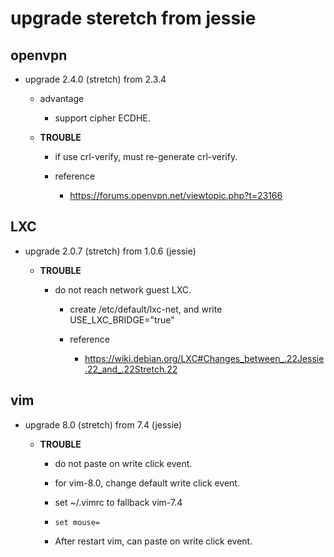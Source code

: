 
# upgrade steretch from jessie

## openvpn

- upgrade 2.4.0 (stretch) from 2.3.4

  - advantage
  
    - support cipher ECDHE.
    
  - **TROUBLE**

    - if use crl-verify, must re-generate crl-verify.
    - reference

      - https://forums.openvpn.net/viewtopic.php?t=23166

## LXC

- upgrade 2.0.7 (stretch) from 1.0.6 (jessie)

  - **TROUBLE**

    - do not reach network guest LXC.

      - create /etc/default/lxc-net, and write USE_LXC_BRIDGE="true"
      
      - reference

        - https://wiki.debian.org/LXC#Changes_between_.22Jessie.22_and_.22Stretch.22

## vim

- upgrade 8.0 (stretch) from 7.4 (jessie)

  - **TROUBLE**

    - do not paste on write click event.
    - for vim-8.0, change default write click event. 

    - set ~/.vimrc to fallback vim-7.4

     - `set mouse=`
     - After restart vim, can paste on write click event.
